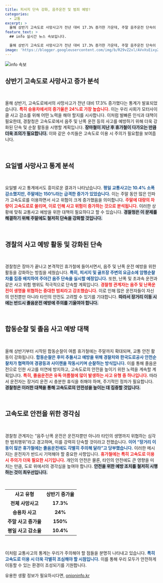 ```yaml
---
title: 피서지 단속 강화, 음주운전 및 범죄 예방!
categories:
  - 교통
excerpt: >
  올해 상반기 고속도로 사망사고가 전년 대비 17.3% 증가한 가운데, 주말 음주운전 단속이 강화된다. 경찰청은 장마 이후 예고된 휴가철을 맞아 합동순찰과 불시 단속을 통해 교통사고를 예방할 예정이다. 안전한 여름 여행을 위해 운전자의 각별한 주의가 필요하다.
feature_text: >
  ## info 실시간 뉴스 속보입니다.

  올해 상반기 고속도로 사망사고가 전년 대비 17.3% 증가한 가운데, 주말 음주운전 단속이 강화된다. 경찰청은 장마 이후 예고된 휴가철을 맞아 합동순찰과 불시 단속을 통해 교통사고를 예방할 예정이다. 안전한 여름 여행을 위해 운전자의 각별한 주의가 필요하다.
image: 'https://blogger.googleusercontent.com/img/b/R29vZ2xl/AVvXsEixyZcFfHzMRdzZMjFBmAUKJYCLCGyLL1o632UiGVXcaFdKo_bkvkuCioo0uUKlGfBVcT3P84aROyZIXSBEx3Aw5nCQ3pTgDom1WDC4m8eifvWiAmWEEVb4x6G_l8C0QH225ldMjyaFvpxGEBGNO37VmDTDMHGhJPq73UglMfDca1-0aw/s1600/blogspot.png'
---
```


<p><img src="https://blogger.googleusercontent.com/img/b/R29vZ2xl/AVvXsEixyZcFfHzMRdzZMjFBmAUKJYCLCGyLL1o632UiGVXcaFdKo_bkvkuCioo0uUKlGfBVcT3P84aROyZIXSBEx3Aw5nCQ3pTgDom1WDC4m8eifvWiAmWEEVb4x6G_l8C0QH225ldMjyaFvpxGEBGNO37VmDTDMHGhJPq73UglMfDca1-0aw/s1600/blogspot.png" alt="info 속보" /></p>

<h2 data-ke-size="size26">상반기 고속도로 사망사고 증가 분석</h2>

<p data-ke-size="size16">&nbsp;</p>

<p>올해 상반기, 고속도로에서의 사망사고가 전년 대비 17.3% 증가했다는 통계가 발표되었습니다. <b><span style="color: #ee2323;">특히 승용차에서의 증가율은 24%로 가장 높습니다.</span></b> 이는 우리 사회가 모터사이클 사고 감소를 위해 어떤 노력을 해야 할지를 시사합니다. 이처럼 발빠른 인식과 대책이 필요한데, 경찰청은 고속도로에서 음주 및 난폭 운전 등의 사고를 예방하기 위해 더욱 강화된 단속 및 순찰 활동을 시행할 계획입니다. <b><span style="background-color: #21538527;">장마철이 지난 후 휴가철이 다가오는 만큼 더욱 조의가 필요합니다.</span></b> 이와 같은 수치들은 고속도로 이용 시 주의가 필요함을 보여줍니다.</p>

<p data-ke-size="size16">&nbsp;</p>

<h2 data-ke-size="size26">요일별 사망사고 통계 분석</h2>

<p data-ke-size="size16">&nbsp;</p>

<p>요일별 사고 통계에서도 흥미로운 결과가 나타났습니다. <b><span style="color: #1a5490;">평일 교통사고는 10.4% 소폭 감소했지만, 주말에는 150%라는 급격한 증가가 있었습니다.</span></b> 이는 주말 동안 많은 인파가 고속도로를 이용하면서 사고 위험이 크게 증가했음을 의미합니다. <b><span style="color: #ee2323;">주말에 대량의 차량이 고속도로로 쏠리며, 이로 인해 사고 위험이 증가하는 것으로 분석됩니다.</span></b> 이러한 상황에 맞춰 교통사고 예방을 위한 대책이 필요하다고 할 수 있습니다. <b><span style="background-color: #21538527;">경찰청은 이 문제를 해결하기 위해 주말에도 철저히 단속을 강화할 것입니다.</span></b></p>

<p data-ke-size="size16">&nbsp;</p>

<h2 data-ke-size="size26">경찰의 사고 예방 활동 및 강화된 단속</h2>

<p data-ke-size="size16">&nbsp;</p>

<p>경찰청은 장마가 끝나고 본격적인 휴가철에 들어서면서, 음주 및 난폭 운전 예방을 위한 활동을 강화하는 방침을 세웠습니다. <b><span style="color: #1a5490;">특히, 피서지 및 골프장 주변의 요금소에 암행순찰차를 집중 배치하여 주야간 음주 단속을 실시할 예정입니다.</span></b> 또한, 난폭 및 초과속 운전과 같은 사고 위험 행위도 적극적으로 단속할 계획입니다. <b><span style="color: #ee2323;">경찰청 관계자는 음주 및 난폭운전이 생명을 위협하는 중대한 범죄라고 강조했습니다.</span></b> 이로 인해 많은 운전자들이 자신의 안전뿐만 아니라 타인의 안전도 고려할 수 있기를 기대합니다. <b><span style="background-color: #21538527;">따라서 장거리 이동 시에는 반드시 졸음운전 예방에 주의를 기울여야 합니다.</span></b></p>

<p data-ke-size="size16">&nbsp;</p>

<h2 data-ke-size="size26">합동순찰 및 졸음 사고 예방 대책</h2>

<p data-ke-size="size16">&nbsp;</p>

<p>올해 상반기부터 시작된 합동순찰이 여름 휴가철에는 주말까지 확대되며, 교통 안전 활동이 강화됩니다. <b><span style="color: #1a5490;">합동순찰은 후미 추돌사고 예방을 위해 경찰차와 한국도로공사 안전순찰차가 협력하여 경광등과 사이렌을 작동시키며 순찰하는 방식입니다.</span></b> 이를 통해 졸음운전으로 인한 사고를 미연에 방지하고, 고속도로의 안전을 높이기 위한 노력을 계속할 계획입니다. <b><span style="color: #ee2323;">특히, 졸음운전은 유독 여름철에 많이 발생하는 사고 유형 중 하나입니다.</span></b> 따라서 운전자는 장거리 운전 시 충분한 휴식을 취해야 하며, 주기적인 정차가 필요합니다. <b><span style="background-color: #21538527;">경찰청은 이러한 대책을 통해 고속도로의 안전성을 높이는 데 집중할 것입니다.</span></b></p>

<p data-ke-size="size16">&nbsp;</p>

<h2 data-ke-size="size26">고속도로 안전을 위한 경각심</h2>

<p data-ke-size="size16">&nbsp;</p>

<p>경찰청 관계자는 “음주·난폭 운전은 운전자뿐만 아니라 타인의 생명까지 위협하는 심각한 범죄행위”라고 경고하며, 이를 강력히 단속할 것이라고 전했습니다. <b><span style="color: #1a5490;">이어 “장거리 이동이 많은 휴가철에는 졸음운전에도 각별히 주의해 달라”고 당부했습니다.</span></b> 이러한 메시지는 운전자가 반드시 기억해야 할 중요한 사항입니다. <b><span style="color: #ee2323;">휴가철에는 특히 고속도로 이용 시 주의가 더욱 필요한 시기입니다.</span></b> 개인의 안전은 물론, 타인의 안전에도 큰 영향을 미치는 만큼, 도로 위에서의 경각심을 높여야 합니다. <b><span style="background-color: #21538527;">안전을 위한 예방 조치를 철저히 시행하는 것이 최우선입니다.</span></b></p>

<p data-ke-size="size16">&nbsp;</p>

<table style="width: 100%;">
    <tbody>
        <tr>
            <td style="text-align: center; height: 17px;"><b>사고 유형</b></td>
            <td style="text-align: center; height: 17px;"><b>상반기 증가율</b></td>
        </tr>
        <tr>
            <td style="text-align: center; height: 17px;"><b>전체 사망사고</b></td>
            <td style="text-align: center; height: 17px;"><b>17.3%</b></td>
        </tr>
        <tr>
            <td style="text-align: center; height: 17px;"><b>승용차 사고</b></td>
            <td style="text-align: center; height: 17px;"><b>24%</b></td>
        </tr>
        <tr>
            <td style="text-align: center; height: 17px;"><b>주말 사고 증가율</b></td>
            <td style="text-align: center; height: 17px;"><b>150%</b></td>
        </tr>
        <tr>
            <td style="text-align: center; height: 17px;"><b>평일 사고 감소율</b></td>
            <td style="text-align: center; height: 17px;"><b>10.4%</b></td>
        </tr>
    </tbody>
</table>

<p data-ke-size="size16">&nbsp;</p>

<p>이처럼 교통사고의 통계는 우리가 주의해야 할 점들을 분명히 나타내고 있습니다. <b><span style="color: #1a5490;">특히 고속도로 이용 시 더욱 각별히 조심해야 할 시점입니다.</span></b> 이를 통해 우리 모두가 안전하게 이동할 수 있는 환경이 조성되기를 기원합니다.</p>
유용한 생활 정보가 필요하시다면, <a href="https://onioninfo.kr" rel="dofollow">onioninfo.kr</a>


